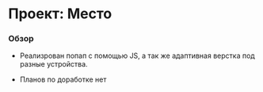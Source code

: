 # Проект: Место

### Обзор

* Реализрован попап с помощью JS, а так же адаптивная верстка под разные устройства.




* Планов по доработке нет




